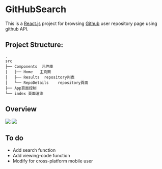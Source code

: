 GitHubSearch
===
This is a [React.js](https://reactjs.org/) project for browsing [Github](https://github.com/) user repository page using github API.
## Project Structure:
```
.
src
├── Components  元件庫
│   ├── Home   主頁面
│   ├── Results  repository列表
│   └── RepoDetails    repository頁面
├── App頁面控制
└── index 頁面渲染

```
## Overview
![](https://imgur.com/FnCyIOK)
![](https://imgur.com/inVDcem)

## To do 
- Add search function
- Add viewing-code function
- Modify for cross-platform mobile user